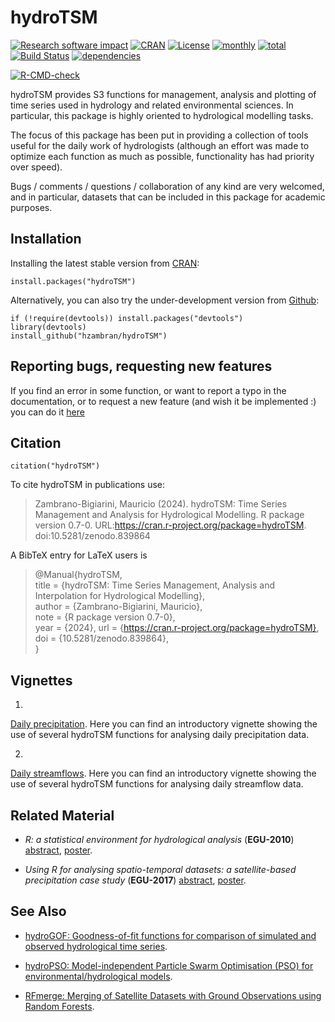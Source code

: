 # hydroTSM
[![Research software impact](http://depsy.org/api/package/cran/hydroTSM/badge.svg)](http://depsy.org/package/r/hydroTSM) [![CRAN](http://www.r-pkg.org/badges/version/hydroTSM)](https://cran.r-project.org/package=hydroTSM) [![License](https://img.shields.io/badge/license-GPL%20%28%3E=%203%29-lightgrey.svg?style=flat)](http://www.gnu.org/licenses/gpl-3.0.html) [![monthly](http://cranlogs.r-pkg.org/badges/hydroTSM)](https://www.rpackages.io/package/hydroTSM) [![total](http://cranlogs.r-pkg.org/badges/grand-total/hydroTSM)](https://www.rpackages.io/package/hydroTSM) [![Build Status](https://travis-ci.org/hzambran/hydroTSM.svg?branch=master)](https://travis-ci.org/hzambran/hydroTSM) [![dependencies](https://tinyverse.netlify.com/badge/hydroTSM)](https://CRAN.R-project.org/package=hydroTSM)

<!-- badges: start -->
  [![R-CMD-check](https://github.com/hzambran/hydroTSM/actions/workflows/R-CMD-check.yaml/badge.svg)](https://github.com/hzambran/hydroTSM/actions/workflows/R-CMD-check.yaml)
<!-- badges: end -->

hydroTSM provides S3 functions for management, analysis and plotting of time series used in hydrology and related environmental sciences. In particular, this package is highly oriented to hydrological modelling tasks.

The focus of this package has been put in providing a collection of tools useful for the daily work of hydrologists (although an effort was made to optimize each function as much as possible, functionality has had priority over speed).

Bugs / comments / questions / collaboration of any kind are very welcomed, and in particular, datasets that can be included in this package for academic purposes.


## Installation
Installing the latest stable version from [CRAN](https://CRAN.R-project.org/package=hydroTSM):
```{r}
install.packages("hydroTSM")
```

Alternatively, you can also try the under-development version from [Github](https://github.com/hzambran/hydroTSM):
```{r}
if (!require(devtools)) install.packages("devtools")
library(devtools)
install_github("hzambran/hydroTSM")
```

## Reporting bugs, requesting new features

If you find an error in some function, or want to report a typo in the documentation, or to request a new feature (and wish it be implemented :) you can do it [here](https://github.com/hzambran/hydroTSM/issues)


## Citation 
```{r}
citation("hydroTSM")
```

To cite hydroTSM in publications use:

> Zambrano-Bigiarini, Mauricio (2024). hydroTSM: Time Series Management and Analysis for Hydrological Modelling. R package version 0.7-0. URL:https://cran.r-project.org/package=hydroTSM. doi:10.5281/zenodo.839864


A BibTeX entry for LaTeX users is

>  @Manual{hydroTSM,  
>    title = {hydroTSM: Time Series Management, Analysis and Interpolation for Hydrological Modelling},  
>    author = {Zambrano-Bigiarini, Mauricio},  
>    note = {R package version 0.7-0},  
>    year = {2024},
>    url = {https://cran.r-project.org/package=hydroTSM},  
>    doi = {10.5281/zenodo.839864},  
>  }


## Vignettes
1. 
[Daily precipitation](https://cran.r-project.org/package=hydroTSM/vignettes/hydroTSM_Daily_P_Vignette-knitr.pdf). Here you can find an introductory vignette showing the use of several hydroTSM functions for analysing daily precipitation data.

2. 
[Daily streamflows](https://cran.r-project.org/package=hydroTSM/vignettes/hydroTSM_Daily_Q_Vignette-knitr.pdf). Here you can find an introductory vignette showing the use of several hydroTSM functions for analysing daily streamflow data.


## Related Material 

* *R: a statistical environment for hydrological analysis* (**EGU-2010**)  [abstract](http://meetingorganizer.copernicus.org/EGU2010/EGU2010-13008.pdf), [poster](http://www.slideshare.net/hzambran/egu2010-ra-statisticalenvironmentfordoinghydrologicalanalysis-9095709).

* *Using R for analysing spatio-temporal datasets: a satellite-based precipitation case study* (**EGU-2017**) [abstract](http://meetingorganizer.copernicus.org/EGU2017/EGU2017-18343.pdf), [poster](https://doi.org/10.5281/zenodo.570145).



## See Also 

* [hydroGOF: Goodness-of-fit functions for comparison of simulated and observed hydrological time series](https://cran.r-project.org/package=hydroGOF).

* [hydroPSO: Model-independent Particle Swarm Optimisation (PSO) for environmental/hydrological models](https://cran.r-project.org/package=hydroPSO).

* [RFmerge: Merging of Satellite Datasets with Ground Observations using Random Forests](https://cran.r-project.org/package=RFmerge).
